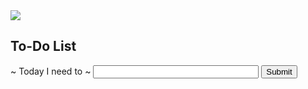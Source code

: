<!DOCTYPE html>
<html lang="en">
  <head>
    <title>To-Do List</title>
    <meta charset="UTF-8" />
    <meta name="viewport" content="width=device-width" />
    <link rel="stylesheet" href="styles.css" />
  </head>
  <body>
    <section class="container">
      <div class="heading">
        <img class="heading__img" src="https://i.ibb.co/ggygRpJ/Artboard-1.png">
        <h1 class="heading__title">To-Do List</h1>
      </div>
      <form class="form">
        <div>
          <label class="form__label" for="todo">~ Today I need to ~</label>
          <input class="form__input"
               type="text"
               id="todo"
               name="to-do"
               size="30"
               required>
          <button class="button"><span>Submit</span></button>
        </div>
      </form>
      <div>
        <ul class="toDoList">
        </ul>
      </div>
    </section>
    <script src="script.js"></script>
  </body>
</html>
